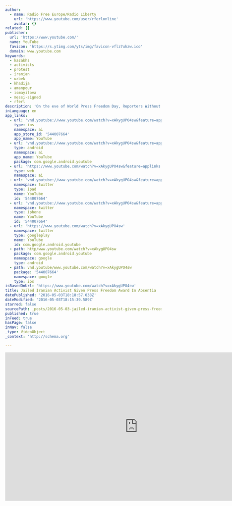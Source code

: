 ```yaml
---
author:
  - name: Radio Free Europe/Radio Liberty
    url: 'https://www.youtube.com/user/rferlonline'
    avatar: {}
related: []
publisher:
  url: 'https://www.youtube.com/'
  name: YouTube
  favicon: 'https://s.ytimg.com/yts/img/favicon-vflz7uhzw.ico'
  domain: www.youtube.com
keywords:
  - kazakhs
  - activists
  - protest
  - iranian
  - uzbek
  - khadija
  - amanpour
  - ismayilova
  - messi-signed
  - rferl
description: 'On the eve of World Press Freedom Day, Reporters Without Borders honored imprisoned Iranian activist Narges Mohammadi at an event in Paris. Originally published at - http://www.rferl.org/media/video/paris-press-awards/27713678.html'
inLanguage: en
app_links:
  - url: 'vnd.youtube://www.youtube.com/watch?v=xAkygUPO4sw&feature=applinks'
    type: ios
    namespace: ai
    app_store_id: '544007664'
    app_name: YouTube
  - url: 'vnd.youtube://www.youtube.com/watch?v=xAkygUPO4sw&feature=applinks'
    type: android
    namespace: ai
    app_name: YouTube
    package: com.google.android.youtube
  - url: 'https://www.youtube.com/watch?v=xAkygUPO4sw&feature=applinks'
    type: web
    namespace: ai
  - url: 'vnd.youtube://www.youtube.com/watch?v=xAkygUPO4sw&feature=applinks'
    namespace: twitter
    type: ipad
    name: YouTube
    id: '544007664'
  - url: 'vnd.youtube://www.youtube.com/watch?v=xAkygUPO4sw&feature=applinks'
    namespace: twitter
    type: iphone
    name: YouTube
    id: '544007664'
  - url: 'https://www.youtube.com/watch?v=xAkygUPO4sw'
    namespace: twitter
    type: googleplay
    name: YouTube
    id: com.google.android.youtube
  - path: http/www.youtube.com/watch?v=xAkygUPO4sw
    package: com.google.android.youtube
    namespace: google
    type: android
  - path: vnd.youtube/www.youtube.com/watch?v=xAkygUPO4sw
    package: '544007664'
    namespace: google
    type: ios
isBasedOnUrl: 'https://www.youtube.com/watch?v=xAkygUPO4sw'
title: Jailed Iranian Activist Given Press Freedom Award In Absentia
datePublished: '2016-05-03T18:18:57.038Z'
dateModified: '2016-05-03T18:15:39.589Z'
starred: false
sourcePath: _posts/2016-05-03-jailed-iranian-activist-given-press-freedom-award-in-absenti.md
published: true
inFeed: true
hasPage: false
inNav: false
_type: VideoObject
_context: 'http://schema.org'

---
```

<iframe src="https://cdn.embedly.com/widgets/media.html?src=https%3A%2F%2Fwww.youtube.com%2Fembed%2FxAkygUPO4sw%3Ffeature%3Doembed&amp;url=https%3A%2F%2Fwww.youtube.com%2Fwatch%3Fv%3DxAkygUPO4sw&amp;image=https%3A%2F%2Fi.ytimg.com%2Fvi%2FxAkygUPO4sw%2Fhqdefault.jpg&amp;key=b7d04c9b404c499eba89ee7072e1c4f7&amp;type=text%2Fhtml&amp;schema=youtube" width="854" height="480" scrolling="no" frameborder="0" allowfullscreen="" style=""></iframe>